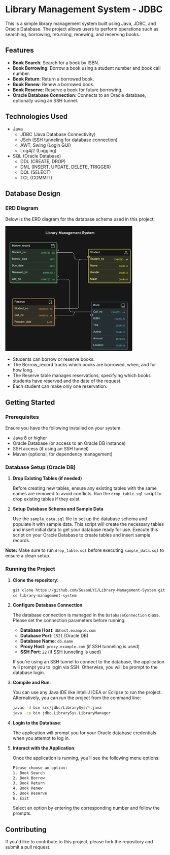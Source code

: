 # Library Management System - JDBC

This is a simple library management system built using Java, JDBC, and Oracle Database. The project allows users to perform operations such as searching, borrowing, returning, renewing, and reserving books.

## Features

- **Book Search**: Search for a book by ISBN.
- **Book Borrowing**: Borrow a book using a student number and book call number.
- **Book Return**: Return a borrowed book.
- **Book Renew**: Renew a borrowed book.
- **Book Reserve**: Reserve a book for future borrowing.
- **Oracle Database Connection**: Connects to an Oracle database, optionally using an SSH tunnel.

## Technologies Used

- Java
   - JDBC (Java Database Connectivity)
   - JSch (SSH tunneling for database connection)
   - AWT, Swing (Login GUI)
   - Log4j2 (Logging)
- SQL (Oracle Database)
  - DDL (CREATE, DROP)
  - DML (INSERT, UPDATE, DELETE, TRIGGER)
  - DQL (SELECT)
  - TCL (COMMIT)

## Database Design
### ERD Diagram

Below is the ERD diagram for the database schema used in this project:

<img src="./erd.png" alt="Library Management System ERD" width="400"/>

- Students can borrow or reserve books.
- The Borrow_record tracks which books are borrowed, when, and for how long.
- The Reserve table manages reservations, specifying which books students have reserved and the date of the request.
- Each student can make only one reservation.

## Getting Started

### Prerequisites

Ensure you have the following installed on your system:

- Java 8 or higher
- Oracle Database (or access to an Oracle DB instance)
- SSH access (if using an SSH tunnel)
- Maven (optional, for dependency management)

### Database Setup (Oracle DB)

1. **Drop Existing Tables (if needed)**

   Before creating new tables, ensure any existing tables with the same names are removed to avoid conflicts. Run the `drop_table.sql` script to drop existing tables if they exist.

2. **Setup Database Schema and Sample Data**

   Use the `sample_data.sql` file to set up the database schema and populate it with sample data. This script will create the necessary tables and insert initial data to get your database ready for use. Execute this script on your Oracle Database to create tables and insert sample records.

**Note:** Make sure to run `drop_table.sql` before executing `sample_data.sql` to ensure a clean setup.

### Running the Project

1. **Clone the repository**:

   ```bash
   git clone https://github.com/SusanLYC/Library-Management-System.git
   cd library-management-system
   ```

2. **Configure Database Connection**:

   The database connection is managed in the `DatabaseConnection` class. Please set the connection parameters before running:

   - **Database Host**: `dbhost.example.com`
   - **Database Port**: `1521` (Oracle DB)
   - **Database Name**: `db.name`
   - **Proxy Host**: `proxy.example.com` (if SSH tunneling is used)
   - **SSH Port**: `22` (if SSH tunneling is used)

   If you’re using an SSH tunnel to connect to the database, the application will prompt you to login via SSH. Otherwise, you will be prompt to the database login.

3. **Compile and Run**:

   You can use any Java IDE like IntelliJ IDEA or Eclipse to run the project. Alternatively, you can run the project from the command line:

   ```bash
   javac -d bin src/jdbc/LibrarySys/*.java
   java -cp bin jdbc.LibrarySys.LibraryManager
   ```

4. **Login to the Database**:

   The application will prompt you for your Oracle database credentials when you attempt to log in.

5. **Interact with the Application**:

   Once the application is running, you’ll see the following menu options:

   ```
   Please choose an option:
   1. Book Search
   2. Book Borrow
   3. Book Return
   4. Book Renew
   5. Book Reserve
   6. Exit
   ```

   Select an option by entering the corresponding number and follow the prompts.
   
## Contributing
   
   If you'd like to contribute to this project, please fork the repository and submit a pull request.
